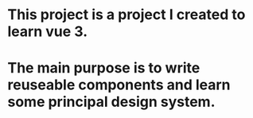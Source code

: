 # This project is a project I created to learn vue 3.

# The main purpose is to write reuseable components and learn some principal design system.
